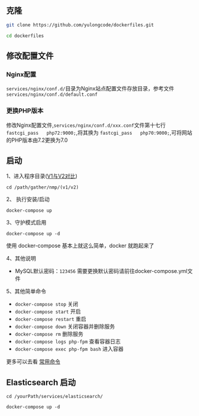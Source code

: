 ## 克隆

```bash
git clone https://github.com/yulongcode/dockerfiles.git
```

```bash
cd dockerfiles
```

## 修改配置文件

### Nginx配置

`services/nginx/conf.d/`目录为Nginx站点配置文件存放目录，参考文件`services/nginx/conf.d/default.conf`

### 更换PHP版本

修改Nginx配置文件,`services/nginx/conf.d/xxx.conf`文件第十七行`fastcgi_pass   php72:9000;`,将其换为
`fastcgi_pass   php70:9000;`,可将网站的PHP版本由7.2更换为7.0

## 启动

1、进入程序目录([V1与V2对比](../../gather/nmp/README.md))

```
cd /path/gather/nmp/(v1/v2)
```

2、 执行安装/启动

```
docker-compose up
```

3、守护模式启用

```
docker-compose up -d
```

使用 docker-compose 基本上就这么简单，docker 就跑起来了  

4、其他说明

- MySQL默认密码：`123456` 需要更换默认密码请前往docker-compose.yml文件

5、其他简单命令

- `docker-compose stop` 关闭
- `docker-compose start` 开启
- `docker-compose restart` 重启
- `docker-compose down` 关闭容器并删除服务
- `docker-compose rm` 删除服务
- `docker-compose logs php-fpm` 查看容器日志
- `docker-compose exec php-fpm bash` 进入容器

更多可以去看 [常用命令](start-command.md)

## Elasticsearch 启动

`cd /yourPath/services/elasticsearch/`

`docker-compose up -d`
